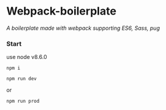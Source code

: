 # Webpack-boilerplate
_A boilerplate made with webpack supporting ES6, Sass, pug_

### Start
use node v8.6.0

`npm i`

`npm run dev`

or

`npm run prod`